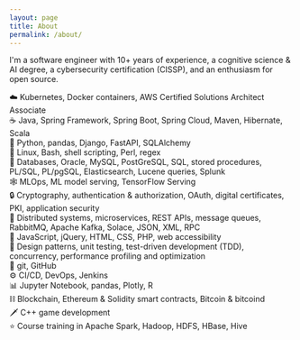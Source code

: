 ```yaml
---
layout: page
title: About
permalink: /about/
---
```

I'm a software engineer with 10+ years of experience, a cognitive science & AI degree, a cybersecurity certification (CISSP), and an enthusiasm for open source.

☁️ Kubernetes, Docker containers, AWS Certified Solutions Architect Associate  
☕ Java, Spring Framework, Spring Boot, Spring Cloud, Maven, Hibernate, Scala  
🐍 Python, pandas, Django, FastAPI, SQLAlchemy  
🐧 Linux, Bash, shell scripting, Perl, regex  
📝 Databases, Oracle, MySQL, PostGreSQL, SQL, stored procedures, PL/SQL, PL/pgSQL, Elasticsearch, Lucene queries, Splunk  
🕸️ MLOps, ML model serving, TensorFlow Serving  
🔒 Cryptography, authentication & authorization, OAuth, digital certificates, PKI, application security  
🧩 Distributed systems, microservices, REST APIs, message queues, RabbitMQ, Apache Kafka, Solace, JSON, XML, RPC  
👤 JavaScript, jQuery, HTML, CSS, PHP, web accessibility  
🔬 Design patterns, unit testing, test-driven development (TDD), concurrency, performance profiling and optimization  
📜 git, GitHub  
⚙️ CI/CD, DevOps, Jenkins  
📊 Jupyter Notebook, pandas, Plotly, R  
⛓️ Blockchain, Ethereum & Solidity smart contracts, Bitcoin & bitcoind   
🗡️ C++ game development  
⭐ Course training in Apache Spark, Hadoop, HDFS, HBase, Hive  

